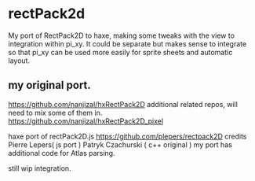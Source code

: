 # rectPack2d
My port of RectPack2D to haxe, making some tweaks with the view to integration within pi_xy.  It could be separate but makes sense to integrate so that pi_xy can be used more easily for sprite sheets and automatic layout.

## my original port.
https://github.com/nanjizal/hxRectPack2D
additional related repos, will need to mix some of them in.
https://github.com/nanjizal/hxRectPack2D_pixel


haxe port of rectPack2D.js https://github.com/plepers/rectpack2D credits Pierre Lepers( js port ) Patryk Czachurski ( c++ original )
my port has additional code for Atlas parsing.

still wip integration.
